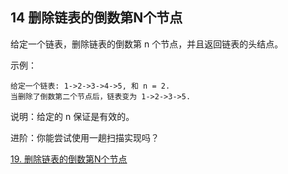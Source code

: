 ## 14 删除链表的倒数第N个节点


给定一个链表，删除链表的倒数第 n 个节点，并且返回链表的头结点。

示例：

```
给定一个链表: 1->2->3->4->5, 和 n = 2.
当删除了倒数第二个节点后，链表变为 1->2->3->5.
```

说明：给定的 n 保证是有效的。

进阶：你能尝试使用一趟扫描实现吗？

[19. 删除链表的倒数第N个节点](https://leetcode-cn.com/problems/remove-nth-node-from-end-of-list/)



### 